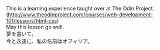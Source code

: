 This is a learning experience taught over at The Odin Project. <br> (http://www.theodinproject.com/courses/web-development-101/lessons/html-css)<br>
May this lesson go well.<br>
夢を書いて。<br>
今と永遠に、私の名前はオフィリア。
